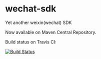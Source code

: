 # wechat-sdk
Yet another weixin(wechat) SDK

Now available on Maven Central Repository.

Build status on Travis CI:

[![Build Status](https://travis-ci.org/oligo/wechat-sdk.svg?branch=master)](https://travis-ci.org/oligo/wechat-sdk)
